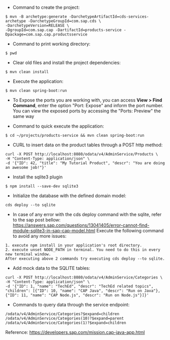 * Command to create the project:
```
$ mvn -B archetype:generate -DarchetypeArtifactId=cds-services-archetype -DarchetypeGroupId=com.sap.cds \
-DarchetypeVersion=RELEASE \
-DgroupId=com.sap.cap -DartifactId=products-service -Dpackage=com.sap.cap.productsservice
```

* Command to print working directory:
```
$ pwd
```

* Clear old files and install the project dependencies:
```
$ mvn clean install
```

* Execute the application:
```
$ mvn clean spring-boot:run
```

* To Expose the ports you are working with, you can access **View > Find Command**, enter the option "Port: Expose" and inform the port number.
You can view the exposed ports by accessing the "Ports: Preview" the same way

* Command to quick execute the application:
```
$ cd ~/projects/products-service && mvn clean spring-boot:run
```

* CURL to insert data on the product tables through a POST http method:
```
curl -X POST http://localhost:8080/odata/v4/AdminService/Products \
-H "Content-Type: application/json" \
-d '{"ID": 42, "title": "My Tutorial Product", "descr": "You are doing an awesome job!"}'
```

* Install the sqlite3 plugin
```
$ npm install --save-dev sqlite3
```

* Initialize the database with the defined domain model:
```
cds deploy --to sqlite
```

* In case of any error with the cds deploy command with the sqlite, refer to the sap post bellow:
https://answers.sap.com/questions/13041405/error-cannot-find-module-sqlite3-in-sap-cap-model.html
Execute the following command to avoid any more issues:
```
1. execute npm install in your application's root directory.
2. execute unset NODE_PATH in terminal. You need to do this in every new terminal window.
After executing above 2 commands try executing cds deploy --to sqlite.
```

* Add mock data to the SQLITE tables:
```
curl -X POST http://localhost:8080/odata/v4/AdminService/Categories \
-H "Content-Type: application/json" \
-d '{"ID": 1, "name": "TechEd", "descr": "TechEd related topics", "children": [{"ID": 10, "name": "CAP Java", "descr": "Run on Java"}, {"ID": 11, "name": "CAP Node.js", "descr": "Run on Node.js"}]}'
```

* Commands to query data through the service endpoint:
```
/odata/v4/AdminService/Categories?$expand=children
/odata/v4/AdminService/Categories(10)?$expand=parent
/odata/v4/AdminService/Categories(1)?$expand=children
```

Reference:
https://developers.sap.com/mission.cap-java-app.html